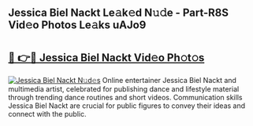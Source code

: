 ## Jessica Biel Nackt Le𝚊k𝚎d N𝚞𝚍e - Part-R8S Vid𝚎o Photos Le𝚊ks uAJo9

# <h2><a href="http://fbajok.evod.top/?m=Jessica+Biel+Nackt">🔗 👉🔴 Jessica Biel Nackt Vid𝚎o Ph𝚘t𝚘s</a></h2>

[![Jessica Biel Nackt N𝚞d𝚎s](https://i.imgur.com/8V9OHl7.gif)](http://fbajok.evod.top/?m=Jessica+Biel+Nackt)
Online entertainer Jessica Biel Nackt and multimedia artist, celebrated for publishing dance and lifestyle material through trending dance routines and short videos. Communication skills Jessica Biel Nackt are crucial for public figures to convey their ideas and connect with the public. 
